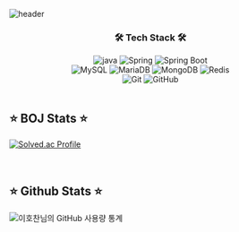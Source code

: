 ![header](https://capsule-render.vercel.app/api?type=Waving&&color=0:5DDBFF,100:4D9DFF&text=Hochan&fontColor=F7F5F5&fontAlignY=35&height=200)

<h3 align="center">🛠 Tech Stack 🛠</h3>

<p align="center">
  <div align="center">
    <img alt ="java" src="https://img.shields.io/badge/java-007396?style=for-the-badge&logo=Oracle&logoColor=white"> 
    <img alt="Spring" src ="https://img.shields.io/badge/Spring-6DB33F.svg?&style=for-the-badge&logo=Spring&logoColor=white"/>
    <img alt="Spring Boot" src="https://img.shields.io/badge/SpringBoot-6DB33F?style=for-the-badge&logo=springboot&logoColor=white"/>
  </div>
  <div align="center">
    <img alt="MySQL" src="https://img.shields.io/badge/MySql-4479A1?style=for-the-badge&logo=mysql&logoColor=white"/>
    <img alt ="MariaDB" src="https://img.shields.io/badge/MariaDB-003545?style=for-the-badge&logo=MariaDB&logoColor=white"> 
    <img alt ="MongoDB" src="https://img.shields.io/badge/MongoDB-47A248?style=for-the-badge&logo=MongoDB&logoColor=white"/>
    <img alt ="Redis" src="https://img.shields.io/badge/redis-%23DD0031.svg?style=for-the-badge&logo=redis&logoColor=white"/>  
  </div>
  <div align="center">
    <img alt ="Git" src="https://img.shields.io/badge/Git-F05032?style=for-the-badge&logo=git&logoColor=white"/>
    <img alt ="GitHub" src="https://img.shields.io/badge/GitHub-181717?style=for-the-badge&logo=GitHub&logoColor=white"/>  
  </div>

<br>

<div align=left>
  <h2> ⭐️ BOJ Stats ⭐️ </h2>
</div>

[![Solved.ac Profile](http://mazassumnida.wtf/api/v2/generate_badge?boj=tbd05050)](https://solved.ac/tbd05050/)

<br>

<div align=left>
  <h2> ⭐️ Github Stats ⭐️ </h2>
</div>

![이호찬님의 GitHub 사용량 통계](https://github-readme-stats.vercel.app/api?username=Hc-5514&show_icons=true&theme=solarized-light&hide=contribs,issues&bg_color=30,2cd8d5,c5c1ff,ffbac3&title_color=fff&text_color=fff)
